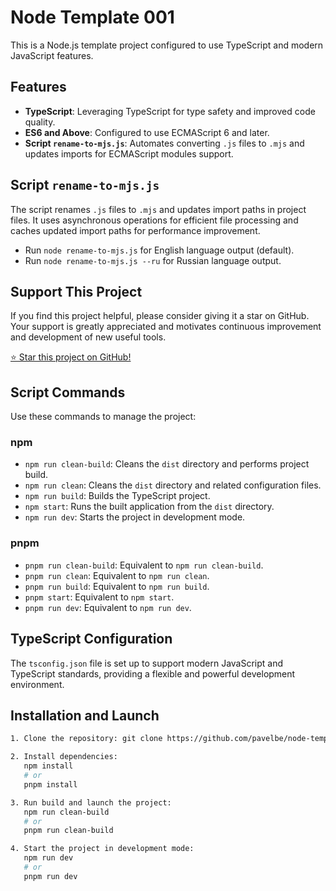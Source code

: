 # Node Template 001

This is a Node.js template project configured to use TypeScript and modern JavaScript features.

## Features
- **TypeScript**: Leveraging TypeScript for type safety and improved code quality.
- **ES6 and Above**: Configured to use ECMAScript 6 and later.
- **Script `rename-to-mjs.js`**: Automates converting `.js` files to `.mjs` and updates imports for ECMAScript modules support.

## Script `rename-to-mjs.js`
The script renames `.js` files to `.mjs` and updates import paths in project files. It uses asynchronous operations for efficient file processing and caches updated import paths for performance improvement.
- Run `node rename-to-mjs.js` for English language output (default).
- Run `node rename-to-mjs.js --ru` for Russian language output.

## Support This Project
If you find this project helpful, please consider giving it a star on GitHub. Your support is greatly appreciated and motivates continuous improvement and development of new useful tools.

[⭐ Star this project on GitHub!](https://github.com/pavelbe/node-template-001)

## Script Commands
Use these commands to manage the project:

### npm
- `npm run clean-build`: Cleans the `dist` directory and performs project build.
- `npm run clean`: Cleans the `dist` directory and related configuration files.
- `npm run build`: Builds the TypeScript project.
- `npm start`: Runs the built application from the `dist` directory.
- `npm run dev`: Starts the project in development mode.

### pnpm
- `pnpm run clean-build`: Equivalent to `npm run clean-build`.
- `pnpm run clean`: Equivalent to `npm run clean`.
- `pnpm run build`: Equivalent to `npm run build`.
- `pnpm start`: Equivalent to `npm start`.
- `pnpm run dev`: Equivalent to `npm run dev`.

## TypeScript Configuration
The `tsconfig.json` file is set up to support modern JavaScript and TypeScript standards, providing a flexible and powerful development environment.

## Installation and Launch
```bash
1. Clone the repository: git clone https://github.com/pavelbe/node-template-001.git

2. Install dependencies:
   npm install
   # or
   pnpm install

3. Run build and launch the project:
   npm run clean-build
   # or
   pnpm run clean-build

4. Start the project in development mode:
   npm run dev
   # or
   pnpm run dev
